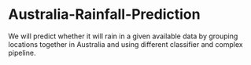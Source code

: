 # Australia-Rainfall-Prediction
We will predict whether it will rain in a given available data by grouping locations together in Australia and using different classifier and complex pipeline.
